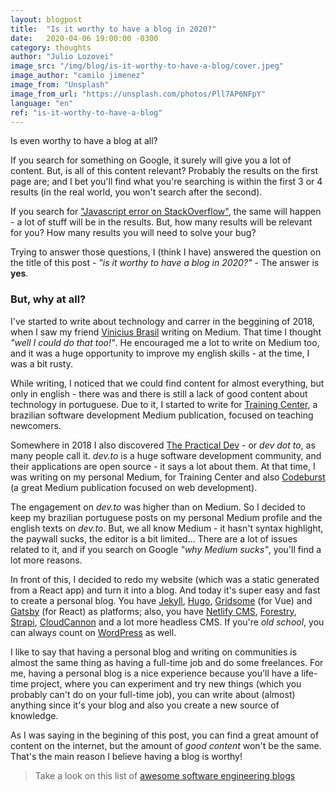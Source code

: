 ```yaml
---
layout: blogpost
title:  "Is it worthy to have a blog in 2020?"
date:   2020-04-06 19:00:00 -0300
category: thoughts
author: "Julio Lozovei"
image_src: "/img/blog/is-it-worthy-to-have-a-blog/cover.jpeg"
image_author: "camilo jimenez"
image_from: "Unsplash"
image_from_url: "https://unsplash.com/photos/Pll7AP6NFpY"
language: "en"
ref: "is-it-worthy-to-have-a-blog"
---
```

Is even worthy to have a blog at all?
<!--more-->
If you search for something on Google, it surely will give you a lot of content. But, is all of this content relevant? Probably the results on the first page are; and I bet you'll find what you're searching is within the first 3 or 4 results (in the real world, you won't search after the second).

If you search for ["Javascript error on StackOverflow"](https://stackoverflow.com/questions/tagged/javascript), the same will happen - a lot of stuff will be in the results. But, how many results will be relevant for you? How many results you will need to solve your bug?

Trying to answer those questions, I (think I have) answered the question on the title of this post - _"is it worthy to have a blog in 2020?"_ - The answer is **yes**.


### But, why at all?
I've started to write about technology and carrer in the beggining of 2018, when I saw my friend [Vinicius Brasil](https://vnbrs.com) writing on Medium. That time I thought _"well I could do that too!"_. He encouraged me a lot to write on Medium too, and it was a huge opportunity to improve my english skills - at the time, I was a bit rusty.

While writing, I noticed that we could find content for almost everything, but only in english - there was and there is still a lack of good content about technology in portuguese. Due to it, I started to write for [Training Center](https://medium.com/trainingcenter), a brazilian software development Medium publication, focused on teaching newcomers.

Somewhere in 2018 I also discovered [The Practical Dev](https://dev.to) - or _dev dot to_, as many people call it. _dev.to_ is a huge software development community, and their applications are open source - it says a lot about them. At that time, I was writing on my personal Medium, for Training Center and also [Codeburst](https://codeburst.io/) (a great Medium publication focused on web development).

The engagement on _dev.to_ was higher than on Medium. So I decided to keep my brazilian portuguese posts on my personal Medium profile and the english texts on _dev.to_. But, we all know Medium - it hasn't syntax highlight, the paywall sucks, the editor is a bit limited... There are a lot of issues related to it, and if you search on Google _"why Medium sucks"_, you'll find a lot more reasons.

In front of this, I decided to redo my website (which was a static generated from a React app) and turn it into a blog. And today it's super easy and fast to create a personal blog. You have [Jekyll](https://jekyllrb.com/), [Hugo](https://gohugo.io/), [Gridsome](https://gridsome.org/) (for Vue) and [Gatsby](https://www.gatsbyjs.org/) (for React) as platforms; also, you have [Netlify CMS](https://www.netlifycms.org/), [Forestry](https://forestry.io/), [Strapi](https://strapi.io/), [CloudCannon](https://cloudcannon.com/) and a lot more headless CMS. If you're _old school_, you can always count on [WordPress](https://wordpress.com) as well.

I like to say that having a personal blog and writing on communities is almost the same thing as having a full-time job and do some freelances. For me, having a personal blog is a nice experience because you'll have a life-time project, where you can experiment and try new things (which you probably can't do on your full-time job), you can write about (almost) anything since it's your blog and also you create a new source of knowledge.

As I was saying in the begining of this post, you can find a great amount of content on the internet, but the amount of _good content_ won't be the same. That's the main reason I believe having a blog is worthy!

> Take a look on this list of [awesome software engineering blogs](https://github.com/kilimchoi/engineering-blogs)
